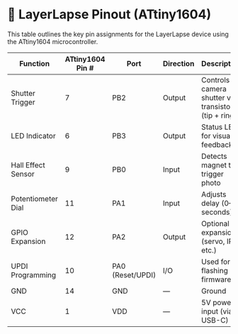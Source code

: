 # 📌 LayerLapse Pinout (ATtiny1604)

This table outlines the key pin assignments for the LayerLapse device using the ATtiny1604 microcontroller.

| Function              | ATtiny1604 Pin # | Port | Direction | Description                             |
|----------------------|------------------|------|-----------|-----------------------------------------|
| Shutter Trigger      | 7                | PB2  | Output    | Controls camera shutter via transistor (tip + ring) |
| LED Indicator        | 6                | PB3  | Output    | Status LED for visual feedback          |
| Hall Effect Sensor   | 9                | PB0  | Input     | Detects magnet to trigger photo         |
| Potentiometer Dial   | 11                | PA1  | Input     | Adjusts delay (0–5 seconds)             |
| GPIO Expansion       | 12                | PA2  | Output    | Optional expansion (servo, IR, etc.)    |
| UPDI Programming     | 10               | PA0 (Reset/UPDI)  | I/O       | Used for flashing firmware              |
| GND                  | 14                | GND  | —         | Ground                                   |
| VCC                  | 1                | VDD  | —         | 5V power input (via USB-C)              |

